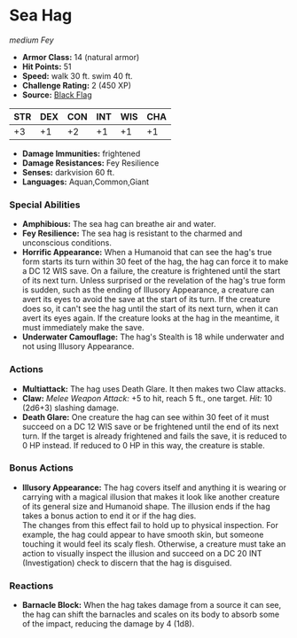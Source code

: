 # Sea Hag

*medium* *Fey*

- **Armor Class:** 14 (natural armor)
- **Hit Points:** 51 
- **Speed:** walk 30 ft. swim 40 ft.
- **Challenge Rating:** 2 (450 XP)
- **Source:** [Black Flag](https://koboldpress.com/kpstore/product/tovrpg-pg-mv/)

| STR | DEX | CON | INT | WIS | CHA |
| --- | --- | --- | --- | --- | --- |
| +3 | +1 | +2 | +1 | +1 | +1 |

- **Damage Immunities:** frightened
- **Damage Resistances:** Fey Resilience
- **Senses:** darkvision 60 ft.
- **Languages:** Aquan,Common,Giant

### Special Abilities

- **Amphibious:** The sea hag can breathe air and water.
- **Fey Resilience:** The sea hag is resistant to the charmed and unconscious conditions.
- **Horrific Appearance:** When a Humanoid that can see the hag's true form starts its turn within 30 feet of the hag, the hag can force it to make a DC 12 WIS save. On a failure, the creature is frightened until the start of its next turn. Unless surprised or the revelation of the hag's true form is sudden, such as the ending of Illusory Appearance, a creature can avert its eyes to avoid the save at the start of its turn. If the creature does so, it can't see the hag until the start of its next turn, when it can avert its eyes again. If the creature looks at the hag in the meantime, it must immediately make the save.
- **Underwater Camouflage:** The hag's Stealth is 18 while underwater and not using Illusory Appearance.

### Actions

- **Multiattack:** The hag uses Death Glare. It then makes two Claw attacks.
- **Claw:** _Melee Weapon Attack:_ +5 to hit, reach 5 ft., one target. _Hit:_ 10 (2d6+3) slashing damage.
- **Death Glare:** One creature the hag can see within 30 feet of it must succeed on a DC 12 WIS save or be frightened until the end of its next turn. If the target is already frightened and fails the save, it is reduced to 0 HP instead. If reduced to 0 HP in this way, the creature is stable.

### Bonus Actions

- **Illusory Appearance:** The hag covers itself and anything it is wearing or carrying with a magical illusion that makes it look like another creature of its general size and Humanoid shape. The illusion ends if the hag takes a bonus action to end it or if the hag dies.<br>The changes from this effect fail to hold up to physical inspection. For example, the hag could appear to have smooth skin, but someone touching it would feel its scaly flesh. Otherwise, a creature must take an action to visually inspect the illusion and succeed on a DC 20 INT (Investigation) check to discern that the hag is disguised.

### Reactions

- **Barnacle Block:** When the hag takes damage from a source it can see, the hag can shift the barnacles and scales on its body to absorb some of the impact, reducing the damage by 4 (1d8).
